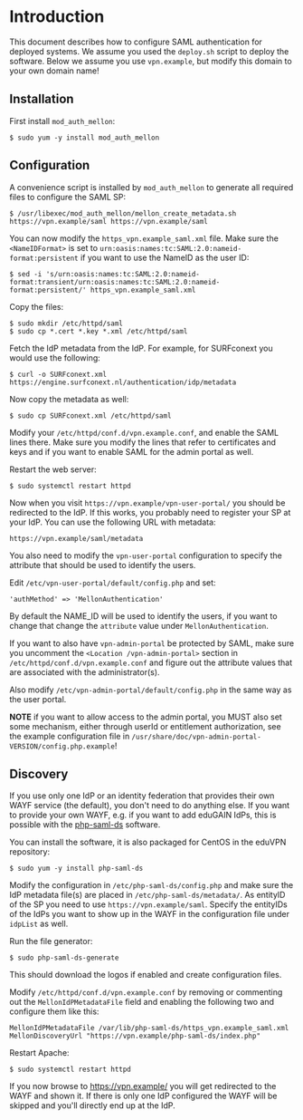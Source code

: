 # Introduction

This document describes how to configure SAML authentication for deployed
systems. We assume you used the `deploy.sh` script to deploy the software. 
Below we assume you use `vpn.example`, but modify this domain to your own 
domain name!

## Installation

First install `mod_auth_mellon`:

    $ sudo yum -y install mod_auth_mellon

## Configuration

A convenience script is installed by `mod_auth_mellon` to generate all 
required files to configure the SAML SP:

    $ /usr/libexec/mod_auth_mellon/mellon_create_metadata.sh https://vpn.example/saml https://vpn.example/saml

You can now modify the `https_vpn.example_saml.xml` file. Make sure the 
`<NameIDFormat>` is set to 
`urn:oasis:names:tc:SAML:2.0:nameid-format:persistent` if you want to use the 
NameID as the user ID:

    $ sed -i 's/urn:oasis:names:tc:SAML:2.0:nameid-format:transient/urn:oasis:names:tc:SAML:2.0:nameid-format:persistent/' https_vpn.example_saml.xml

Copy the files:

    $ sudo mkdir /etc/httpd/saml
    $ sudo cp *.cert *.key *.xml /etc/httpd/saml

Fetch the IdP metadata from the IdP. For example, for SURFconext you would use 
the following:

    $ curl -o SURFconext.xml https://engine.surfconext.nl/authentication/idp/metadata

Now copy the metadata as well:

    $ sudo cp SURFconext.xml /etc/httpd/saml

Modify your `/etc/httpd/conf.d/vpn.example.conf`, and enable the SAML lines 
there. Make sure you modify the lines that refer to certificates and keys and
if you want to enable SAML for the admin portal as well.

Restart the web server:

    $ sudo systemctl restart httpd

Now when you visit `https://vpn.example/vpn-user-portal/` you should be 
redirected to the IdP. If this works, you probably need to register your SP
at your IdP. You can use the following URL with metadata:

    https://vpn.example/saml/metadata

You also need to modify the `vpn-user-portal` configuration to specify the 
attribute that should be used to identify the users.

Edit `/etc/vpn-user-portal/default/config.php` and set:
        
    'authMethod' => 'MellonAuthentication'

By default the NAME_ID will be used to identify the users, if you want to 
change that change the `attribute` value under `MellonAuthentication`.

If you want to also have `vpn-admin-portal` be protected by SAML, make sure
you uncomment the `<Location /vpn-admin-portal>` section in 
`/etc/httpd/conf.d/vpn.example.conf` and figure out the attribute values that 
are associated with the administrator(s). 

Also modify `/etc/vpn-admin-portal/default/config.php` in the same way as 
the user portal.

**NOTE** if you want to allow access to the admin portal, you MUST also set 
some mechanism, either through userId or entitlement authorization, see the 
example configuration file in 
`/usr/share/doc/vpn-admin-portal-VERSION/config.php.example`!

## Discovery

If you use only one IdP or an identity federation that provides their own 
WAYF service (the default), you don't need to do anything else. If you want to 
provide your own WAYF, e.g. if you want to add eduGAIN IdPs, this is possible 
with the [php-saml-ds](https://github.com/fkooman/php-saml-ds/) software.

You can install the software, it is also packaged for CentOS in the eduVPN 
repository:

    $ sudo yum -y install php-saml-ds

Modify the configuration in `/etc/php-saml-ds/config.php` and make sure the 
IdP metadata file(s) are placed in `/etc/php-saml-ds/metadata/`. As entityID
of the SP you need to use `https://vpn.example/saml`. Specify the entityIDs
of the IdPs you want to show up in the WAYF in the configuration file under 
`idpList` as well.

Run the file generator:

    $ sudo php-saml-ds-generate

This should download the logos if enabled and create configuration files.

Modify `/etc/httpd/conf.d/vpn.example.conf` by removing or commenting out the 
`MellonIdPMetadataFile` field and enabling the following two and configure 
them like this:

    MellonIdPMetadataFile /var/lib/php-saml-ds/https_vpn.example_saml.xml
    MellonDiscoveryUrl "https://vpn.example/php-saml-ds/index.php"

Restart Apache:

    $ sudo systemctl restart httpd

If you now browse to https://vpn.example/ you will get redirected to the WAYF 
and shown it. If there is only one IdP configured the WAYF will be skipped and
you'll directly end up at the IdP.
